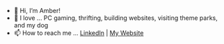 - 👋 Hi, I’m Amber!
- 💞️ I love  ... PC gaming, thrifting, building websites, visiting theme parks, and my dog
- 📫 How to reach me ... [LinkedIn](https://www.linkedin.com/in/amber-sweep) | [My Website](http://acsweep.dev/)
